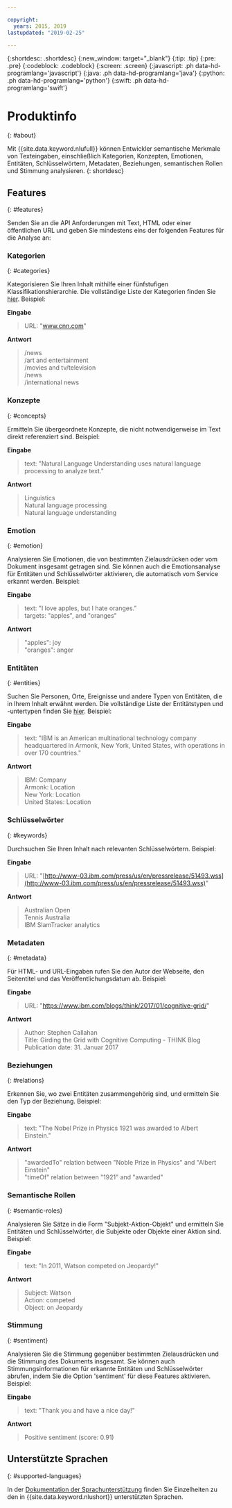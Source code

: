 ```yaml
---

copyright:
  years: 2015, 2019
lastupdated: "2019-02-25"

---
```


{:shortdesc: .shortdesc}
{:new_window: target="_blank"}
{:tip: .tip}
{:pre: .pre}
{:codeblock: .codeblock}
{:screen: .screen}
{:javascript: .ph data-hd-programlang='javascript'}
{:java: .ph data-hd-programlang='java'}
{:python: .ph data-hd-programlang='python'}
{:swift: .ph data-hd-programlang='swift'}

# Produktinfo
{: #about}

Mit {{site.data.keyword.nlufull}} können Entwickler semantische Merkmale von Texteingaben, einschließlich Kategorien, Konzepten, Emotionen, Entitäten, Schlüsselwörtern, Metadaten, Beziehungen, semantischen Rollen und Stimmung analysieren.
{: shortdesc}

## Features
{: #features}

Senden Sie an die API Anforderungen mit Text, HTML oder einer öffentlichen URL und geben Sie mindestens eins der folgenden Features für die Analyse an:

### Kategorien
{: #categories}

Kategorisieren Sie Ihren Inhalt mithilfe einer fünfstufigen Klassifikationshierarchie. Die vollständige Liste der Kategorien finden Sie [hier](/docs/services/natural-language-understanding?topic=natural-language-understanding-categories-hierarchy). Beispiel:

**Eingabe**
> URL: "www.cnn.com"

**Antwort**
> /news </br>
> /art and entertainment </br>
> /movies and tv/television </br>
> /news </br>
> /international news

### Konzepte
{: #concepts}

Ermitteln Sie übergeordnete Konzepte, die nicht notwendigerweise im Text direkt referenziert sind. Beispiel:

**Eingabe**
> text: "Natural Language Understanding uses natural language processing to analyze text."

**Antwort**
> Linguistics </br>
> Natural language processing </br>
> Natural language understanding

### Emotion
{: #emotion}

Analysieren Sie Emotionen, die von bestimmten Zielausdrücken oder vom Dokument insgesamt getragen sind. Sie können auch die Emotionsanalyse für Entitäten und Schlüsselwörter aktivieren, die automatisch vom Service erkannt werden. Beispiel:

**Eingabe**
> text: "I love apples, but I hate oranges." </br>
> targets: "apples", and "oranges"

**Antwort**
> "apples": joy </br>
> "oranges": anger

### Entitäten
{: #entities}

Suchen Sie Personen, Orte, Ereignisse und andere Typen von Entitäten, die in Ihrem Inhalt erwähnt werden. Die vollständige Liste der Entitätstypen und -untertypen finden Sie [hier](/docs/services/natural-language-understanding?topic=natural-language-understanding-entity-type-systems). Beispiel:

**Eingabe**
> text: "IBM is an American multinational technology company headquartered in Armonk, New York, United States, with operations in over 170 countries."

**Antwort**
> IBM: Company </br>
> Armonk: Location </br>
> New York: Location </br>
> United States: Location

### Schlüsselwörter
{: #keywords}

Durchsuchen Sie Ihren Inhalt nach relevanten Schlüsselwörtern. Beispiel:

**Eingabe**
>URL: "[http://www-03.ibm.com/press/us/en/pressrelease/51493.wss](http://www-03.ibm.com/press/us/en/pressrelease/51493.wss)"

**Antwort**
>Australian Open </br>
>Tennis Australia </br>
>IBM SlamTracker analytics

### Metadaten
{: #metadata}

Für HTML- und URL-Eingaben rufen Sie den Autor der Webseite, den Seitentitel und das Veröffentlichungsdatum ab. Beispiel:

**Eingabe**
>URL: "https://www.ibm.com/blogs/think/2017/01/cognitive-grid/"

**Antwort**
>Author: Stephen Callahan </br>
>Title: Girding the Grid with Cognitive Computing - THINK Blog </br>
>Publication date: 31. Januar 2017

### Beziehungen
{: #relations}

Erkennen Sie, wo zwei Entitäten zusammengehörig sind, und ermitteln Sie den Typ der Beziehung. Beispiel:

**Eingabe**
>text: "The Nobel Prize in Physics 1921 was awarded to Albert Einstein."

**Antwort**
>"awardedTo" relation between "Noble Prize in Physics" and "Albert Einstein" </br>
>"timeOf" relation between "1921" and "awarded"

### Semantische Rollen
{: #semantic-roles}

Analysieren Sie Sätze in die Form "Subjekt-Aktion-Objekt" und ermitteln Sie Entitäten und Schlüsselwörter, die Subjekte oder Objekte einer Aktion sind. Beispiel:

**Eingabe**
>text: "In 2011, Watson competed on Jeopardy!"

**Antwort**
>Subject: Watson </br>
>Action: competed </br>
>Object: on Jeopardy

### Stimmung
{: #sentiment}

Analysieren Sie die Stimmung gegenüber bestimmten Zielausdrücken und die Stimmung des Dokuments insgesamt. Sie können auch Stimmungsinformationen für erkannte Entitäten und Schlüsselwörter abrufen, indem Sie die Option 'sentiment' für diese Features aktivieren. Beispiel:

**Eingabe**
>text: "Thank you and have a nice day!"

**Antwort**
>Positive sentiment (score: 0.91)

## Unterstützte Sprachen
{: #supported-languages}

In der [Dokumentation der Sprachunterstützung](/docs/services/natural-language-understanding?topic=natural-language-understanding-language-support) finden Sie Einzelheiten zu den in {{site.data.keyword.nlushort}} unterstützten Sprachen.
